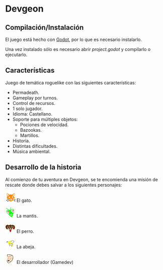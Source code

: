 # Devgeon

## Compilación/Instalación

El juego está hecho con [Godot](https://godotengine.org/), por lo que es necesario instalarlo.

Una vez instalado sólo es necesario abrir *project.godot* y compilarlo o ejecutarlo.

## Características

Juego de temática roguelike con las siguientes características:

- Permadeath.
- Gameplay por turnos.
- Control de recursos.
- 1 solo jugador.
- Idioma: Castellano.
- Soporte para múltiples objetos:
  - Pociones de velocidad.
  - Bazookas.
  - Martillos.
- Historia.
- Distintas dificultades.
- Música ambiental.

## Desarrollo de la historia

Al comienzo de tu aventura en Devgeon, se te encomienda una misión de rescate donde debes salvar a los siguientes personajes:

![Image del gato](https://github.com/initzerCreations/FastGame2020/blob/master/sprites/portraits/cat.png)
El gato.


![Image de la mantis](https://github.com/initzerCreations/FastGame2020/blob/master/sprites/portraits/prayingmantis.png)
La mantis.


![Image del perro](https://github.com/initzerCreations/FastGame2020/blob/master/sprites/portraits/dog.png)
El perro.


![Image de la abeja](https://github.com/initzerCreations/FastGame2020/blob/master/sprites/portraits/bumblebae.png)
La abeja.


![Image del desarrollador](https://github.com/initzerCreations/FastGame2020/blob/master/sprites/portraits/gamedev.png)
El desarrollador (Gamedev)
